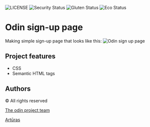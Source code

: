 ![LICENSE](https://img.shields.io/badge/license-MIT-blue.svg?style=flat-square)
![Security Status](https://img.shields.io/security-headers?label=Security&url=https%3A%2F%2Fgithub.com&style=flat-square)
![Gluten Status](https://img.shields.io/badge/Gluten-Free-green.svg)
![Eco Status](https://img.shields.io/badge/ECO-Friendly-green.svg)

# Odin sign-up page


Making simple sign-up page that looks like this:
![Odin sign up page](https://cdn.statically.io/gh/TheOdinProject/curriculum/5f37d43908ef92499e95a9b90fc3cc291a95014c/html_css/project-sign-up-form/sign-up-form.png)



## Project features


- CSS
- Semantic HTML tags

## Authors

&copy; All rights reserved

[The odin project team](https://www.theodinproject.com/)

[Artūras](https://github.com/Arturas1989)
